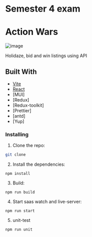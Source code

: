 # Semester 4 exam

# Action Wars

![image]()

Holidaze, bid and win listings using API

## Built With

-   [Vite](https://getbootstrap.com)
-   [React](https://eslint.org/)
-   [MUI]
-   [Redux]
-   [Redux-toolkit]
-   [Prettier]
-   [antd]
-   [Yup]

### Installing

1. Clone the repo:

```bash
git clone
```

2. Install the dependencies:

```
npm install

```

3. Build:

```
npm run build

```

4. Start saas watch and live-server:

```
npm run start
```

5. unit-test

```
npm run unit
```
